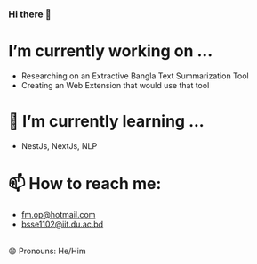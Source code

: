 ### Hi there 👋

<!--
**FM-Man/FM-Man** is a ✨ _special_ ✨ repository because its `README.md` (this file) appears on your GitHub profile.

Here are some ideas to get you started:
-->
#  I’m currently working on ...
- Researching on an Extractive Bangla Text Summarization Tool
- Creating an Web Extension that would use that tool

# 🌱 I’m currently learning ...
- NestJs, NextJs, NLP
<!-- 👯 I’m looking to collaborate on ...
- 🤔 I’m looking for help with ...
- 💬 Ask me about ...
-->
# 📫 How to reach me: 
- fm.op@hotmail.com
- bsse1102@iit.du.ac.bd
<br>
😄 Pronouns: He/Him


